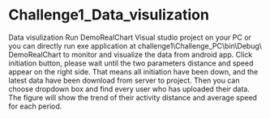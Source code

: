 # Challenge1_Data_visulization
Data visulization
Run DemoRealChart Visual studio project on your PC or you can directly run exe application at challenge1\Challenge_PC\bin\Debug\ 
DemoRealChart to monitor and visualize the data from android app.
Click initiation button, please wait until the two parameters distance and speed appear on the right side. 
That means all initiation have been down, and the latest data have been download from server to project. 
Then you can choose dropdown box and find every user who has uploaded their data. 
The figure will show the trend of their activity distance and average speed for each period.
